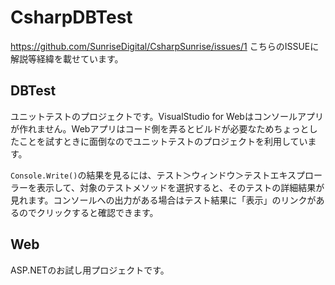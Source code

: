 # CsharpDBTest

https://github.com/SunriseDigital/CsharpSunrise/issues/1
こちらのISSUEに解説等経緯を載せています。

## DBTest

ユニットテストのプロジェクトです。VisualStudio for Webはコンソールアプリが作れません。Webアプリはコード側を弄るとビルドが必要なためちょっとしたことを試すときに面倒なのでユニットテストのプロジェクトを利用しています。

`Console.Write()`の結果を見るには、テスト＞ウィンドウ＞テストエキスプローラーを表示して、対象のテストメソッドを選択すると、そのテストの詳細結果が見れます。コンソールへの出力がある場合はテスト結果に「表示」のリンクがあるのでクリックすると確認できます。

## Web

ASP.NETのお試し用プロジェクトです。
